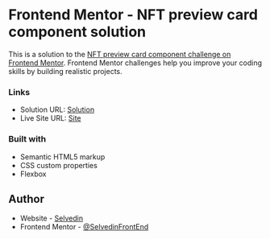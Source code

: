 # Frontend Mentor - NFT preview card component solution

This is a solution to the [NFT preview card component challenge on Frontend Mentor](https://www.frontendmentor.io/challenges/nft-preview-card-component-SbdUL_w0U). Frontend Mentor challenges help you improve your coding skills by building realistic projects. 


### Links

- Solution URL: [Solution](https://www.frontendmentor.io/solutions/nft-preview-card-component-ndSFGHtICI)
- Live Site URL: [Site](https://nftselvedin.netlify.app)

### Built with

- Semantic HTML5 markup
- CSS custom properties
- Flexbox

## Author

- Website - [Selvedin]()
- Frontend Mentor - [@SelvedinFrontEnd](https://www.frontendmentor.io/profile/SelvedinFrontEnd)
